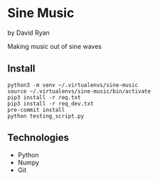 # Sine Music
by David Ryan

Making music out of sine waves

## Install
```
python3 -m venv ~/.virtualenvs/sine-music
source ~/.virtualenvs/sine-music/bin/activate
pip3 install -r req.txt
pip3 install -r req_dev.txt
pre-commit install
python testing_script.py
```


## Technologies
- Python
- Numpy
- Git
